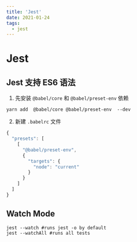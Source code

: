 ```yaml
---
title: 'Jest'
date: 2021-01-24
tags:
  - jest
---
```


# Jest

## Jest 支持 ES6 语法

1. 先安装 `@babel/core` 和 `@babel/preset-env` 依赖

```
yarn add  @babel/core @babel/preset-env  --dev
```

2. 新建 `.babelrc` 文件

```js
{
  "presets": [
    [
      "@babel/preset-env",
      {
        "targets": {
          "node": "current"
        }
      }
    ]
  ]
}

```

## Watch Mode

```
jest --watch #runs jest -o by default
jest --watchAll #runs all tests
```
